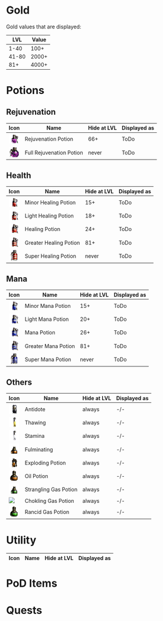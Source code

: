 # Gold
Gold values that are displayed:

| LVL | Value |
| --- | --- |
| 1-40 | 100+ |
| 41-80| 2000+|
| 81+ | 4000+ |

# Potions
## Rejuvenation

| Icon | Name | Hide at LVL | Displayed as |
| --- | --- | --- | --- |
| ![](../icons/Rejuv.gif) | Rejuvenation Potion | 66+ | ToDo |
| ![](../icons/Fullrejuv.gif) | Full Rejuvenation Potion | never | ToDo |

## Health

| Icon | Name | Hide at LVL | Displayed as |
| --- | --- | --- | --- |
| ![Minor](../icons/Minorhealing.gif) | Minor Healing Potion | 15+ | ToDo |
| ![](../icons/Lighthealing.gif) | Light Healing Potion | 18+ | ToDo |
| ![](../icons/Healing.gif) | Healing Potion | 24+ | ToDo |
| ![](../icons/Greaterhealing.gif) | Greater Healing Potion | 81+ | ToDo |
| ![](../icons/Superhealing.gif) | Super Healing Potion | never | ToDo |

## Mana

| Icon | Name | Hide at LVL | Displayed as |
| --- | --- | --- | --- |
| ![](../icons/Minormana.gif) | Minor Mana Potion | 15+ | ToDo |
| ![](../icons/Lightmana.gif) | Light Mana Potion | 20+ | ToDo |
| ![](../icons/Mana.gif) | Mana Potion | 26+ | ToDo |
| ![](../icons/Greatermana.gif) | Greater Mana Potion | 81+ | ToDo |
| ![](../icons/Supermana.gif) | Super Mana Potion | never | ToDo |

## Others

| Icon | Name | Hide at LVL | Displayed as |
| --- | --- | --- | --- |
| ![](../icons/Antidote.gif) | Antidote | always | -/- |
| ![](../icons/Thawing.gif) | Thawing | always | -/- |
| ![](../icons/Stamina.gif) | Stamina | always | -/- |
| ![](../icons/Fulminatingpotion.gif) | Fulminating | always | -/- |
| ![](../icons/Explodingpotion.gif) | Exploding Potion | always | -/- |
| ![](../icons/Oilpotion.gif) | Oil Potion | always | -/- |
| ![](../icons/Stranglinggaspotion.gif) | Strangling Gas Potion | always | -/- |
| ![](../icons/Choklinggaspotion.gif) | Chokling Gas Potion | always | -/- |
| ![](../icons/Rancidgaspotion.gif) | Rancid Gas Potion | always | -/- |

# Utility

| Icon | Name | Hide at LVL | Displayed as |
| --- | --- | --- | --- |

# PoD Items

# Quests